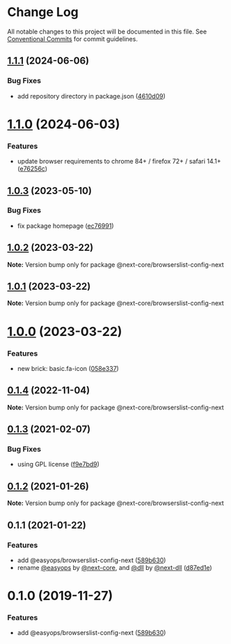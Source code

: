 # Change Log

All notable changes to this project will be documented in this file.
See [Conventional Commits](https://conventionalcommits.org) for commit guidelines.

## [1.1.1](https://github.com/easyops-cn/next-core/compare/@next-core/browserslist-config-next@1.1.0...@next-core/browserslist-config-next@1.1.1) (2024-06-06)


### Bug Fixes

* add repository directory in package.json ([4610d09](https://github.com/easyops-cn/next-core/commit/4610d0987f98b4cda82aa232e488f375bcfd42a3))





# [1.1.0](https://github.com/easyops-cn/next-core/compare/@next-core/browserslist-config-next@1.0.3...@next-core/browserslist-config-next@1.1.0) (2024-06-03)


### Features

* update browser requirements to chrome 84+ / firefox 72+ / safari 14.1+ ([e76256c](https://github.com/easyops-cn/next-core/commit/e76256c693d796bca8270b964eedce12e7af212e))





## [1.0.3](https://github.com/easyops-cn/next-core/compare/@next-core/browserslist-config-next@1.0.2...@next-core/browserslist-config-next@1.0.3) (2023-05-10)


### Bug Fixes

* fix package homepage ([ec76991](https://github.com/easyops-cn/next-core/commit/ec76991f1b55bebbced980f43e788070e6d4f2f7))





## [1.0.2](https://github.com/easyops-cn/next-core/compare/@next-core/browserslist-config-next@1.0.1...@next-core/browserslist-config-next@1.0.2) (2023-03-22)

**Note:** Version bump only for package @next-core/browserslist-config-next

## [1.0.1](https://github.com/easyops-cn/next-core/compare/@next-core/browserslist-config-next@1.0.0...@next-core/browserslist-config-next@1.0.1) (2023-03-22)

**Note:** Version bump only for package @next-core/browserslist-config-next

# [1.0.0](https://github.com/easyops-cn/next-core/compare/@next-core/browserslist-config-next@0.1.4...@next-core/browserslist-config-next@1.0.0) (2023-03-22)

### Features

- new brick: basic.fa-icon ([058e337](https://github.com/easyops-cn/next-core/commit/058e3378dac63764853f814d25569eeb63d6c928))

## [0.1.4](https://github.com/easyops-cn/next-core/compare/@next-core/browserslist-config-next@0.1.3...@next-core/browserslist-config-next@0.1.4) (2022-11-04)

**Note:** Version bump only for package @next-core/browserslist-config-next

## [0.1.3](https://github.com/easyops-cn/next-core/compare/@next-core/browserslist-config-next@0.1.2...@next-core/browserslist-config-next@0.1.3) (2021-02-07)

### Bug Fixes

- using GPL license ([f9e7bd9](https://github.com/easyops-cn/next-core/commit/f9e7bd9))

## [0.1.2](https://github.com/easyops-cn/next-core/compare/@next-core/browserslist-config-next@0.1.1...@next-core/browserslist-config-next@0.1.2) (2021-01-26)

**Note:** Version bump only for package @next-core/browserslist-config-next

## 0.1.1 (2021-01-22)

### Features

- add @easyops/browserslist-config-next ([589b630](https://github.com/easyops-cn/next-core/commit/589b630))
- rename [@easyops](https://github.com/easyops) by [@next-core](https://github.com/next-core), and [@dll](https://github.com/dll) by [@next-dll](https://github.com/next-dll) ([d87ed1e](https://github.com/easyops-cn/next-core/commit/d87ed1e))

# 0.1.0 (2019-11-27)

### Features

- add @easyops/browserslist-config-next ([589b630](https://git.easyops.local/anyclouds/next-core/commits/589b630))

